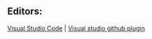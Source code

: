 ##  **Editors:** 

[Visual Studio Code]( https://code.visualstudio.com/docs) | [Visual studio github plugin](https://visualstudio.github.com) 




